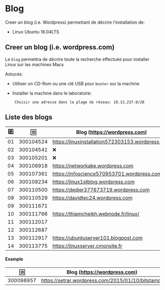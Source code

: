 
# Blog


Creer un blog (i.e. Wordpress) permettant de décrire l'installation de:

* Linux Ubuntu 18.04LTS

## Creer un blog (i.e. wordpress.com)

Le `blog` permettra de décrire toute la recherche effectuée pour installer Linux sur les machines Macs

Astuces: 

* Utiliser un CD-Rom ou une clé USB pour `booter` sur la machine

* Installer la machine dans le laboratoire:

       Choisir une adresse dans la plage de réseau: 10.13.237.0/28
       
## Liste des blogs

|:hash:| :id:      |   Blog (https://wordpress.com)                           | Serveur      |
|------|-----------|----------------------------------------------------------|--------------|
| 01   | 300104524 |  https://linuxinstallation572303153.wordpress.com        | 10.13.237.19 |
| 02   | 300104541 |  :x:                                                     | 10.13.237.:x:|
| 03   | 300105201 |  :x:                                                     | 10.13.237.78 |
| 04   | 300106918 |  https://networkake.wordpress.com                        | 10.13.237.18 |
| 05   | 300107361 |  https://infoscience570953701.wordpress.com              | 10.13.237.99 |
| 06   | 300108234 |  https://linux1stblog.wordpress.com                      | 10.13.237.55 |
| 07   | 300110500 |  https://dedier377673719.wordpress.com                   | 10.13.237.75 |
| 08   | 300110529 |  https://davidtec24.wordpress.com                        | 10.13.237.80 |
| 09   | 300111671 |                                                          | 10.13.237.63 |
| 10   | 300111766 |  https://thiamcheikh.webnode.fr/linux/                   | 10.13.237.66 |
| 11   | 300112017 |                                                          | 10.13.237.60 |
| 12   | 300112687 |                                                          | 10.13.237.87 |
| 13   | 300112917 | https://ubuntuserver101.blogpost.com                     | 10.13.237.79 |
| 14   | 300113775 | https://linuxserver.cmonsite.fr                          | 10.13.237.77 |

#### Example

| :id:      |   Blog (https://wordpress.com)                          |
|-----------|---------------------------------------------------------|
| 300098957 | https://setrar.wordpress.com/2015/01/10/bitstamp/       | 


